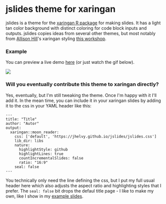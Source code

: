 # jslides theme for xaringan

jslides is a theme for the [xaringan R
package](https://github.com/yihui/xaringan) for making slides. It has a light tan color background with distinct coloring for code block inputs and outputs. jslides copies ideas from several other themes, but most notably from [Allison Hill](https://alison.rbind.io/)'s xaringan styling [this workshop](https://github.com/rstudio-education/arm-workshop-rsc2019).

### Example

You can preview a live demo [here](https://jhelvy.github.io/jslides/example/jslides_example.html) (or just watch the gif below).

![](examples/jslides_example.gif)

### Will you eventually contribute this theme to xaringan directly?

Yes, eventually, but I'm still tweaking the theme. Once I'm happy with it I'll add it. In the mean time, you can include it in your xaringan slides by adding it to the css in your YAML header like this:

```
---
title: "Title"
author: "Autor"
output:
  xaringan::moon_reader:
    css: ['default', 'https://jhelvy.github.io/jslides/jslides.css']
    lib_dir: libs
    nature:
      highlightStyle: github
      highlightLines: true
      countIncrementalSlides: false
      ratio: "16:9"
    seal: false
---
```

You technically only need the line defining the css, but I put my full usual header here which also adjusts the aspect ratio and highlighting styles that I prefer. The `seal: false` bit drops the defaul title page - I like to make my own, like I show in my [example slides](https://jhelvy.github.io/jslides/example/jslides_example.html).

